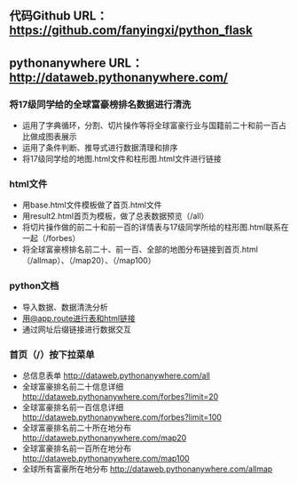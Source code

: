 

## 代码Github URL：https://github.com/fanyingxi/python_flask
## pythonanywhere URL：http://dataweb.pythonanywhere.com/

### 将17级同学给的全球富豪榜排名数据进行清洗
* 运用了字典循环，分割、切片操作等将全球富豪行业与国籍前二十和前一百占比做成图表展示
* 运用了条件判断、推导式进行数据清理和排序
* 将17级同学给的地图.html文件和柱形图.html文件进行链接

### html文件
* 用base.html文件模板做了首页.html文件
* 用result2.html首页为模板，做了总表数据预览（/all）
* 将切片操作做的前二十和前一百的详情表与17级同学所给的柱形图.html联系在一起（/forbes）
* 将全球富豪榜排名前二十、前一百、全部的地图分布链接到首页.html（/allmap）、（/map20）、（/map100）

### python文档
* 导入数据、数据清洗分析
* 用@app.route进行表和html链接
* 通过网址后缀链接进行数据交互

### 首页（/）按下拉菜单
- 总信息表单 http://dataweb.pythonanywhere.com/all
- 全球富豪排名前二十信息详细 http://dataweb.pythonanywhere.com/forbes?limit=20
- 全球富豪排名前一百信息详细 http://dataweb.pythonanywhere.com/forbes?limit=100
- 全球富豪排名前二十所在地分布 http://dataweb.pythonanywhere.com/map20
- 全球富豪排名前一百所在地分布 http://dataweb.pythonanywhere.com/map100
- 全球所有富豪所在地分布 http://dataweb.pythonanywhere.com/allmap
